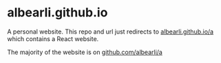 # albearli.github.io

A personal website. This repo and url just redirects to [albearli.github.io/a](albearli.github.io) which contains a React website.

The majority of the website is on [github.com/albearli/a](github.com/albearli/a)
